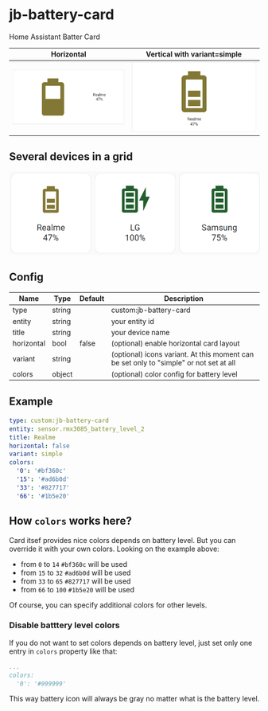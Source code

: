 # jb-battery-card

Home Assistant Batter Card

| Horizontal                         | Vertical with variant=simple   |
|------------------------------------|--------------------------------|
| ![Horizontal](docs/horizontal.png) | ![Vertical](docs/vertical.png) | 

## Several devices in a grid

![Grid](docs/grid.png)

## Config

| Name       | Type   | Default | Description                                                                            |
|------------|--------|---------|----------------------------------------------------------------------------------------|
| type       | string |         | custom:jb-battery-card                                                                 |
| entity     | string |         | your entity id                                                                         |
| title      | string |         | your device name                                                                       |
| horizontal | bool   | false   | (optional) enable horizontal card layout                                               |
| variant    | string |         | (optional) icons variant. At this moment can be set only to "simple" or not set at all |
| colors     | object |         | (optional) color config for battery level                                              |

## Example

```yaml
type: custom:jb-battery-card
entity: sensor.rmx3085_battery_level_2
title: Realme
horizontal: false
variant: simple
colors:
  '0': '#bf360c'
  '15': '#ad6b0d'
  '33': '#827717'
  '66': '#1b5e20'
```

## How `colors` works here?

Card itsef provides nice colors depends on battery level. But you can override it with your own colors. Looking on the example above:

- from `0` to `14` `#bf360c` will be used
- from `15` to `32` `#ad6b0d` will be used
- from `33` to `65` `#827717` will be used
- from `66` to `100` `#1b5e20` will be used

Of course, you can specify additional colors for other levels.

### Disable batttery level colors

If you do not want to set colors depends on battery level, just set only one entry in `colors` property like that:

```yaml
...
colors:
  '0': '#999999'
```

This way battery icon will always be gray no matter what is the battery level.

